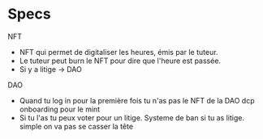 # Specs

NFT

- NFT qui permet de digitaliser les heures, émis par le tuteur.
- Le tuteur peut burn le NFT pour dire que l'heure est passée.
- Si y a litige -> DAO

DAO

- Quand tu log in pour la première fois tu n'as pas le NFT de la DAO dcp onboarding pour le mint
- Si tu l'as tu peux voter pour un litige. Systeme de ban si tu as litige. simple on va pas se casser la tête
